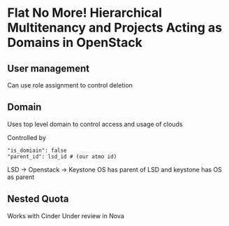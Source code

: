 # Flat No More! Hierarchical Multitenancy and Projects Acting as Domains in OpenStack

## User management

Can use role assignment to control deletion

## Domain

Uses top level domain to control access and usage of clouds

Controlled by

```
"is_domiain": false
"parent_id": lsd_id # (our atmo id)
```

LSD -> Openstack -> Keystone
OS has parent of LSD and keystone has OS as parent

## Nested Quota

Works with Cinder
Under review in Nova


